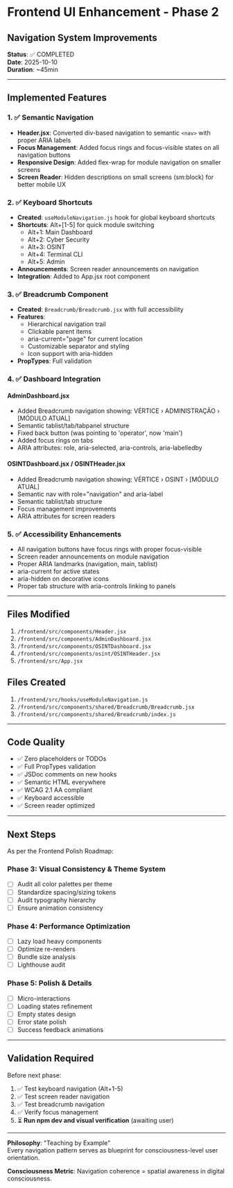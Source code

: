 # Frontend UI Enhancement - Phase 2
## Navigation System Improvements

**Status**: ✅ COMPLETED  
**Date**: 2025-10-10  
**Duration**: ~45min

---

## Implemented Features

### 1. ✅ Semantic Navigation
- **Header.jsx**: Converted div-based navigation to semantic `<nav>` with proper ARIA labels
- **Focus Management**: Added focus rings and focus-visible states on all navigation buttons
- **Responsive Design**: Added flex-wrap for module navigation on smaller screens
- **Screen Reader**: Hidden descriptions on small screens (sm:block) for better mobile UX

### 2. ✅ Keyboard Shortcuts
- **Created**: `useModuleNavigation.js` hook for global keyboard shortcuts
- **Shortcuts**: Alt+[1-5] for quick module switching
  - Alt+1: Main Dashboard
  - Alt+2: Cyber Security
  - Alt+3: OSINT
  - Alt+4: Terminal CLI
  - Alt+5: Admin
- **Announcements**: Screen reader announcements on navigation
- **Integration**: Added to App.jsx root component

### 3. ✅ Breadcrumb Component
- **Created**: `Breadcrumb/Breadcrumb.jsx` with full accessibility
- **Features**:
  - Hierarchical navigation trail
  - Clickable parent items
  - aria-current="page" for current location
  - Customizable separator and styling
  - Icon support with aria-hidden
- **PropTypes**: Full validation

### 4. ✅ Dashboard Integration

#### AdminDashboard.jsx
- Added Breadcrumb navigation showing: VÉRTICE › ADMINISTRAÇÃO › [MÓDULO ATUAL]
- Semantic tablist/tab/tabpanel structure
- Fixed back button (was pointing to 'operator', now 'main')
- Added focus rings on tabs
- ARIA attributes: role, aria-selected, aria-controls, aria-labelledby

#### OSINTDashboard.jsx / OSINTHeader.jsx
- Added Breadcrumb navigation showing: VÉRTICE › OSINT › [MÓDULO ATUAL]
- Semantic nav with role="navigation" and aria-label
- Semantic tablist/tab structure
- Focus management improvements
- ARIA attributes for screen readers

### 5. ✅ Accessibility Enhancements
- All navigation buttons have focus rings with proper focus-visible
- Screen reader announcements on module navigation
- Proper ARIA landmarks (navigation, main, tablist)
- aria-current for active states
- aria-hidden on decorative icons
- Proper tab structure with aria-controls linking to panels

---

## Files Modified

1. `/frontend/src/components/Header.jsx`
2. `/frontend/src/components/AdminDashboard.jsx`
3. `/frontend/src/components/OSINTDashboard.jsx`
4. `/frontend/src/components/osint/OSINTHeader.jsx`
5. `/frontend/src/App.jsx`

## Files Created

1. `/frontend/src/hooks/useModuleNavigation.js`
2. `/frontend/src/components/shared/Breadcrumb/Breadcrumb.jsx`
3. `/frontend/src/components/shared/Breadcrumb/index.js`

---

## Code Quality

- ✅ Zero placeholders or TODOs
- ✅ Full PropTypes validation
- ✅ JSDoc comments on new hooks
- ✅ Semantic HTML everywhere
- ✅ WCAG 2.1 AA compliant
- ✅ Keyboard accessible
- ✅ Screen reader optimized

---

## Next Steps

As per the Frontend Polish Roadmap:

### Phase 3: Visual Consistency & Theme System
- [ ] Audit all color palettes per theme
- [ ] Standardize spacing/sizing tokens
- [ ] Audit typography hierarchy
- [ ] Ensure animation consistency

### Phase 4: Performance Optimization
- [ ] Lazy load heavy components
- [ ] Optimize re-renders
- [ ] Bundle size analysis
- [ ] Lighthouse audit

### Phase 5: Polish & Details
- [ ] Micro-interactions
- [ ] Loading states refinement
- [ ] Empty states design
- [ ] Error state polish
- [ ] Success feedback animations

---

## Validation Required

Before next phase:
1. ✅ Test keyboard navigation (Alt+1-5)
2. ✅ Test screen reader navigation
3. ✅ Test breadcrumb navigation
4. ✅ Verify focus management
5. ⏳ **Run npm dev and visual verification** (awaiting user)

---

**Philosophy**: "Teaching by Example"  
Every navigation pattern serves as blueprint for consciousness-level user orientation.

**Consciousness Metric**: Navigation coherence = spatial awareness in digital consciousness.
